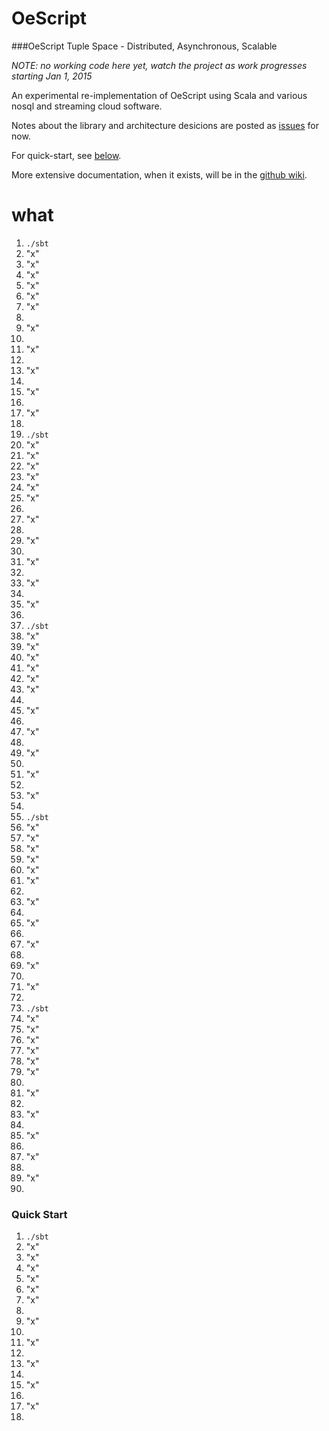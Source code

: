 OeScript
========

[decisions-blog]: https://github.com/navicore/OeScript/labels/blog  "Decisions Blog"
[oescript-wiki]: https://github.com/navicore/oescript/wiki  "OeScript Wiki"

###OeScript Tuple Space - Distributed, Asynchronous, Scalable

_NOTE: no working code here yet, watch the project as work progresses starting Jan 1, 2015_

An experimental re-implementation of OeScript using Scala and various nosql and streaming cloud software.

Notes about the library and architecture desicions are posted as [issues][decisions-blog] for now.

For quick-start, see [below](#quick-start).

More extensive documentation, when it exists, will be in the [github wiki][oescript-wiki].

# what 

1. `./sbt`
1. "x"
1. "x"
1. "x"
1. "x"
1. "x"
1. "x"
2. 
1. "x"
2. 
1. "x"
2. 
1. "x"
2. 
1. "x"
2. 
1. "x"
2. 
1. `./sbt`
1. "x"
1. "x"
1. "x"
1. "x"
1. "x"
1. "x"
2. 
1. "x"
2. 
1. "x"
2. 
1. "x"
2. 
1. "x"
2. 
1. "x"
2. 
1. `./sbt`
1. "x"
1. "x"
1. "x"
1. "x"
1. "x"
1. "x"
2. 
1. "x"
2. 
1. "x"
2. 
1. "x"
2. 
1. "x"
2. 
1. "x"
2. 
1. `./sbt`
1. "x"
1. "x"
1. "x"
1. "x"
1. "x"
1. "x"
2. 
1. "x"
2. 
1. "x"
2. 
1. "x"
2. 
1. "x"
2. 
1. "x"
2. 
1. `./sbt`
1. "x"
1. "x"
1. "x"
1. "x"
1. "x"
1. "x"
2. 
1. "x"
2. 
1. "x"
2. 
1. "x"
2. 
1. "x"
2. 
1. "x"
2. 

### Quick Start

1. `./sbt`
1. "x"
1. "x"
1. "x"
1. "x"
1. "x"
1. "x"
2. 
1. "x"
2. 
1. "x"
2. 
1. "x"
2. 
1. "x"
2. 
1. "x"
2. 
